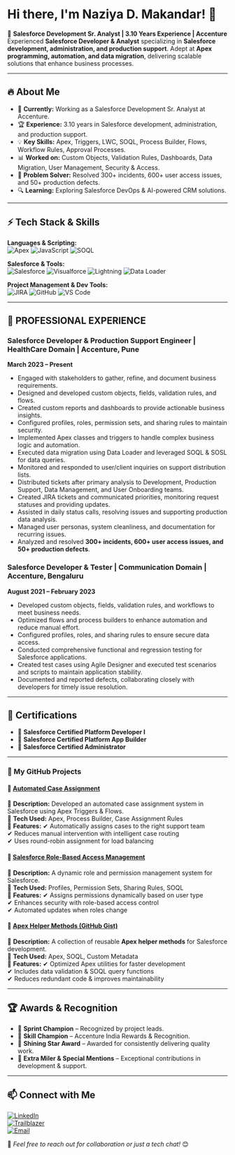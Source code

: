# Hi there, I'm Naziya D. Makandar! 👋

🚀 **Salesforce Development Sr. Analyst | 3.10 Years Experience | Accenture**  
Experienced **Salesforce Developer & Analyst** specializing in **Salesforce development, administration, and production support**. Adept at **Apex programming, automation, and data migration**, delivering scalable solutions that enhance business processes.

---

## 🔥 About Me
- 💼 **Currently:** Working as a Salesforce Development Sr. Analyst at Accenture.
- 🏆 **Experience:** 3.10 years in Salesforce development, administration, and production support.
- 💡 **Key Skills:** Apex, Triggers, LWC, SOQL, Process Builder, Flows, Workflow Rules, Approval Processes.
- 📊 **Worked on:** Custom Objects, Validation Rules, Dashboards, Data Migration, User Management, Security & Access.
- 🎯 **Problem Solver:** Resolved 300+ incidents, 600+ user access issues, and 50+ production defects.
- 🔍 **Learning:** Exploring Salesforce DevOps & AI-powered CRM solutions.

---

## ⚡ Tech Stack & Skills

**Languages & Scripting:**  
![Apex](https://img.shields.io/badge/Apex-1798C1?style=flat&logo=salesforce&logoColor=white)
![JavaScript](https://img.shields.io/badge/JavaScript-F7DF1E?style=flat&logo=javascript&logoColor=black)
![SOQL](https://img.shields.io/badge/SOQL-0176D3?style=flat&logo=salesforce&logoColor=white)

**Salesforce & Tools:**  
![Salesforce](https://img.shields.io/badge/Salesforce-00A1E0?style=flat&logo=salesforce&logoColor=white)
![Visualforce](https://img.shields.io/badge/Visualforce-009CDE?style=flat&logo=salesforce&logoColor=white)
![Lightning](https://img.shields.io/badge/Lightning-00A1E0?style=flat&logo=salesforce&logoColor=white)
![Data Loader](https://img.shields.io/badge/Data%20Loader-0176D3?style=flat&logo=salesforce&logoColor=white)

**Project Management & Dev Tools:**  
![JIRA](https://img.shields.io/badge/JIRA-0052CC?style=flat&logo=jira&logoColor=white)
![GitHub](https://img.shields.io/badge/GitHub-181717?style=flat&logo=github&logoColor=white)
![VS Code](https://img.shields.io/badge/VS%20Code-007ACC?style=flat&logo=visual-studio-code&logoColor=white)

---

## 💼 PROFESSIONAL EXPERIENCE

### Salesforce Developer & Production Support Engineer | HealthCare Domain | Accenture, Pune  
**March 2023 – Present**  
- Engaged with stakeholders to gather, refine, and document business requirements.
- Designed and developed custom objects, fields, validation rules, and flows.
- Created custom reports and dashboards to provide actionable business insights.
- Configured profiles, roles, permission sets, and sharing rules to maintain security.
- Implemented Apex classes and triggers to handle complex business logic and automation.
- Executed data migration using Data Loader and leveraged SOQL & SOSL for data queries.
- Monitored and responded to user/client inquiries on support distribution lists.
- Distributed tickets after primary analysis to Development, Production Support, Data Management, and User Onboarding teams.
- Created JIRA tickets and communicated priorities, monitoring request statuses and providing updates.
- Assisted in daily status calls, resolving issues and supporting production data analysis.
- Managed user personas, system cleanliness, and documentation for recurring issues.
- Analyzed and resolved **300+ incidents, 600+ user access issues, and 50+ production defects**.

### Salesforce Developer & Tester | Communication Domain | Accenture, Bengaluru  
**August 2021 – February 2023**  
- Developed custom objects, fields, validation rules, and workflows to meet business needs.
- Optimized flows and process builders to enhance automation and reduce manual effort.
- Configured profiles, roles, and sharing rules to ensure secure data access.
- Conducted comprehensive functional and regression testing for Salesforce applications.
- Created test cases using Agile Designer and executed test scenarios and scripts to maintain application stability.
- Documented and reported defects, collaborating closely with developers for timely issue resolution.

---

## 📜 Certifications
- 🏅 **Salesforce Certified Platform Developer I**
- 🏅 **Salesforce Certified Platform App Builder**
- 🏅 **Salesforce Certified Administrator**

---

### 🚀 My GitHub Projects

#### 📌 [Automated Case Assignment](https://github.com/Naaz-salesforce/Automated-Case-Assignment)
🔹 **Description:** Developed an automated case assignment system in Salesforce using Apex Triggers & Flows.  
🔹 **Tech Used:** Apex, Process Builder, Case Assignment Rules  
🔹 **Features:**
✔ Automatically assigns cases to the right support team  
✔ Reduces manual intervention with intelligent case routing  
✔ Uses round-robin assignment for load balancing  

#### 📌 [Salesforce Role-Based Access Management](https://github.com/Naaz-salesforce/Salesforce-Role-Access-Management)
🔹 **Description:** A dynamic role and permission management system for Salesforce.  
🔹 **Tech Used:** Profiles, Permission Sets, Sharing Rules, SOQL  
🔹 **Features:**
✔ Assigns permissions dynamically based on user type  
✔ Enhances security with role-based access control  
✔ Automated updates when roles change  

#### 📌 [Apex Helper Methods (GitHub Gist)](https://gist.github.com/Naaz-salesforce/dffdd5170a8f2739b826f070562a41c3)
🔹 **Description:** A collection of reusable **Apex helper methods** for Salesforce development.  
🔹 **Tech Used:** Apex, SOQL, Custom Metadata  
🔹 **Features:**
✔ Optimized Apex utilities for faster development  
✔ Includes data validation & SOQL query functions  
✔ Reduces redundant code & improves maintainability  

---

## 🏆 Awards & Recognition
- 🏅 **Sprint Champion** – Recognized by project leads.
- 🏅 **Skill Champion** – Accenture India Rewards & Recognition.
- 🏅 **Shining Star Award** – Awarded for consistently delivering quality work.
- 🏅 **Extra Miler & Special Mentions** – Exceptional contributions in development & support.

---

## 📫 Connect with Me

[![LinkedIn](https://img.shields.io/badge/LinkedIn-0077B5?style=flat&logo=linkedin&logoColor=white)](https://www.linkedin.com/in/naziya-makandar/)  
[![Trailblazer](https://img.shields.io/badge/Trailblazer-00A1E0?style=flat&logo=salesforce&logoColor=white)](https://www.salesforce.com/trailblazer/nmakandar1)  
[![Email](https://img.shields.io/badge/Email-naziyamakandar03%40gmail.com-red?style=flat&logo=gmail&logoColor=white)](mailto:naziyamakandar03@gmail.com)

💬 _Feel free to reach out for collaboration or just a tech chat!_ 😊
